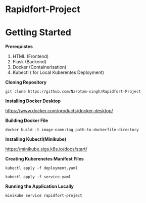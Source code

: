 # Rapidfort-Project

# Getting Started  
**Prerequistes**  
1. HTML (Frontend)
1. Flask (Backend)
2. Docker (Containerisation)
3. Kubectl ( for Local Kuberentes Deployment)

**Cloning Repository**  
  
```git clone https://github.com/Narotam-singh/Rapidfort-Project```  

**Installing Docker Desktop**  

  https://www.docker.com/products/docker-desktop/

**Building Docker File**

```docker build -t image-name:tag path-to-dockerfile-directory```

**Installing Kubectl(Minikube)**  

  https://minikube.sigs.k8s.io/docs/start/  
  
**Creating Kuberenetes Manifest Files**  

  ```kubectl apply -f deployment.yaml``` 
  
  ```kubectl apply -f service.yaml```
  
**Running the Application Locally**  

  ```minikube service rapidfort-project```
  
  
  


